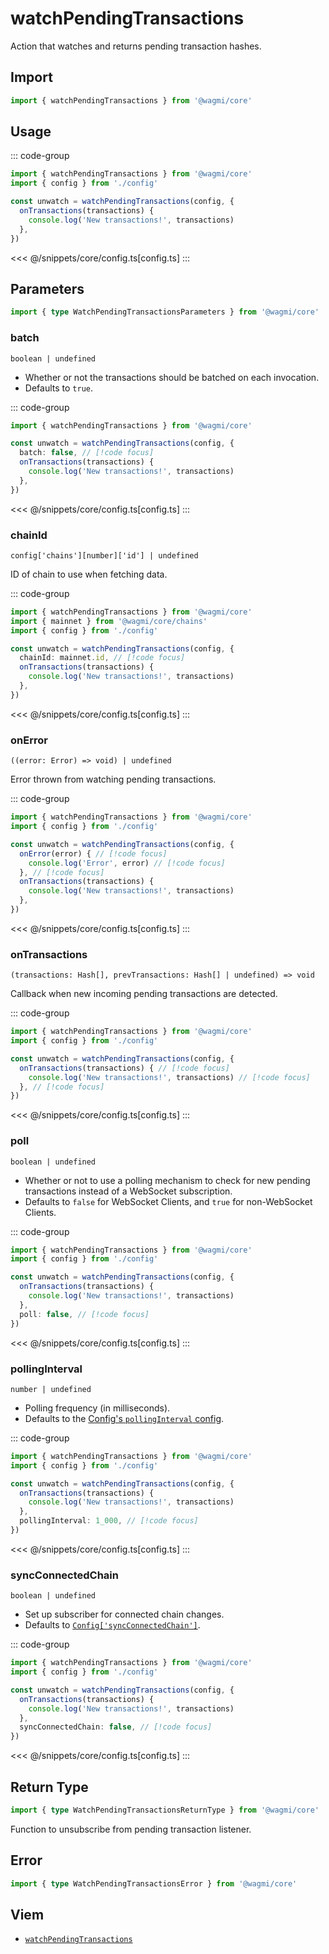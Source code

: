 <script setup>
const packageName = '@wagmi/core'
const actionName = 'watchPendingTransactions'
const typeName = 'WatchPendingTransactions'
</script>

# watchPendingTransactions

Action that watches and returns pending transaction hashes.

## Import

```ts
import { watchPendingTransactions } from '@wagmi/core'
```

## Usage

::: code-group
```ts [index.ts]
import { watchPendingTransactions } from '@wagmi/core'
import { config } from './config'

const unwatch = watchPendingTransactions(config, {
  onTransactions(transactions) {
    console.log('New transactions!', transactions)
  },
})
```
<<< @/snippets/core/config.ts[config.ts]
:::

## Parameters

```ts
import { type WatchPendingTransactionsParameters } from '@wagmi/core'
```

### batch

`boolean | undefined`

- Whether or not the transactions should be batched on each invocation.
- Defaults to `true`.

::: code-group
```ts [index.ts]
import { watchPendingTransactions } from '@wagmi/core'

const unwatch = watchPendingTransactions(config, {
  batch: false, // [!code focus]
  onTransactions(transactions) {
    console.log('New transactions!', transactions)
  },
})
```
<<< @/snippets/core/config.ts[config.ts]
:::

### chainId

`config['chains'][number]['id'] | undefined`

ID of chain to use when fetching data.

::: code-group
```ts [index.ts]
import { watchPendingTransactions } from '@wagmi/core'
import { mainnet } from '@wagmi/core/chains'
import { config } from './config'

const unwatch = watchPendingTransactions(config, {
  chainId: mainnet.id, // [!code focus]
  onTransactions(transactions) {
    console.log('New transactions!', transactions)
  },
})
```
<<< @/snippets/core/config.ts[config.ts]
:::

### onError

`((error: Error) => void) | undefined`

Error thrown from watching pending transactions.

::: code-group
```ts [index.ts]
import { watchPendingTransactions } from '@wagmi/core'
import { config } from './config'

const unwatch = watchPendingTransactions(config, {
  onError(error) { // [!code focus]
    console.log('Error', error) // [!code focus]
  }, // [!code focus]
  onTransactions(transactions) {
    console.log('New transactions!', transactions)
  },
})
```
<<< @/snippets/core/config.ts[config.ts]
:::

### onTransactions

`(transactions: Hash[], prevTransactions: Hash[] | undefined) => void`

Callback when new incoming pending transactions are detected.

::: code-group
```ts [index.ts]
import { watchPendingTransactions } from '@wagmi/core'
import { config } from './config'

const unwatch = watchPendingTransactions(config, {
  onTransactions(transactions) { // [!code focus]
    console.log('New transactions!', transactions) // [!code focus]
  }, // [!code focus]
})
```
<<< @/snippets/core/config.ts[config.ts]
:::

### poll

`boolean | undefined`

- Whether or not to use a polling mechanism to check for new pending transactions instead of a WebSocket subscription.
- Defaults to `false` for WebSocket Clients, and `true` for non-WebSocket Clients.

::: code-group
```ts [index.ts]
import { watchPendingTransactions } from '@wagmi/core'
import { config } from './config'

const unwatch = watchPendingTransactions(config, {
  onTransactions(transactions) {
    console.log('New transactions!', transactions)
  },
  poll: false, // [!code focus]
})
```
<<< @/snippets/core/config.ts[config.ts]
:::

### pollingInterval

`number | undefined`

- Polling frequency (in milliseconds).
- Defaults to the [Config's `pollingInterval` config](/core/api/createConfig#pollinginterval).

::: code-group
```ts [index.ts]
import { watchPendingTransactions } from '@wagmi/core'
import { config } from './config'

const unwatch = watchPendingTransactions(config, {
  onTransactions(transactions) {
    console.log('New transactions!', transactions)
  },
  pollingInterval: 1_000, // [!code focus]
})
```
<<< @/snippets/core/config.ts[config.ts]
:::

### syncConnectedChain

`boolean | undefined`

- Set up subscriber for connected chain changes.
- Defaults to [`Config['syncConnectedChain']`](/core/api/createConfig#syncconnectedchain).

::: code-group
```ts [index.ts]
import { watchPendingTransactions } from '@wagmi/core'
import { config } from './config'

const unwatch = watchPendingTransactions(config, {
  onTransactions(transactions) {
    console.log('New transactions!', transactions)
  },
  syncConnectedChain: false, // [!code focus]
})
```
<<< @/snippets/core/config.ts[config.ts]
:::

## Return Type

```ts
import { type WatchPendingTransactionsReturnType } from '@wagmi/core'
```

Function to unsubscribe from pending transaction listener.

## Error

```ts
import { type WatchPendingTransactionsError } from '@wagmi/core'
```

## Viem

- [`watchPendingTransactions`](https://viem.sh/docs/actions/public/watchPendingTransactions.html)
